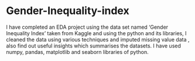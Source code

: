 # Gender-Inequality-index
I have completed an EDA project using the data set named ‘Gender Inequality Index’ taken from Kaggle and using the python and its libraries, I cleaned the data using various techniques and imputed missing value data , also find out useful insights which summarises the datasets. I have used numpy, pandas, matplotlib and seaborn libraries of python. 
